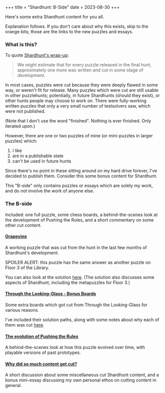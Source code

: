 +++
title = "Shardhunt: B-Side"
date = 2023-08-30
+++

Here's some extra Shardhunt content for you all.<!-- more -->

Explanation follows. If you don't care about why this exists, skip to the orange bits; those are the links to the new puzzles and essays.

### What is this?

To quote [Shardhunt's wrap-up](https://shardhunt.com/wrapup):

> We might estimate that for every puzzle released in the final hunt, approximately one more was written and cut in some stage of development.

In most cases, puzzles were cut because they were deeply flawed in some way, or weren't fit for release. Many puzzles which were cut are still usable in other puzzlehunts; potentially, in future Shardhunts (should they exist), or other hunts people may choose to work on. There were fully-working written puzzles that only a very small number of testsolvers saw, which were not published.

(Note that I don't use the word "finished". Nothing is ever finished. Only iterated upon.)

However, there are one or two puzzles of mine (or mini-puzzles in larger puzzles) which:

1) I like
2) are in a publishable state 
3) can't be used in future hunts

Since there's no point in these sitting around on my hard drive forever, I've decided to publish them. Consider this some bonus content for Shardhunt.

This "B-side" only contains puzzles or essays which are solely my work, and do not involve the work of anyone else.

### The B-side

Included: one full puzzle, some chess boards, a behind-the-scenes look at the development of Pushing the Rules, and a short commentary on some other cut content.

#### [Grapevine](grapevine)

A working puzzle that was cut from the hunt in the last few months of Shardhunt's development.

SPOILER ALERT: this puzzle has the same answer as another puzzle on Floor 3 of the Library.

You can also look at the solution [here](grapevine-sol). (The solution also discusses some aspects of Shardhunt, including the metapuzzles for Floor 3.)

#### [Through the Looking-Glass - Bonus Boards](ttlg-bonus-boards)

Some extra boards which got cut from Through the Looking-Glass for various reasons.

I've included their solution paths, along with some notes about why each of them was cut [here](ttlg-cut-reasons).

#### [The evolution of Pushing the Rules](ptr-evolution)

A behind-the-scenes look at how this puzzle evolved over time, with playable versions of past prototypes.

#### [Why did so much content get cut?](why-cut)

A short discussion about some miscellaneous cut Shardhunt content, and a bonus mini-essay discussing my own personal ethos on cutting content in general.
